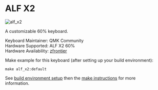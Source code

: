 # ALF X2

![alf_x2](https://cdn.shopify.com/s/files/1/1674/0405/products/1_088c2862-1f68-4fdd-a346-965208c3a3de_1024x1024.png?v=1511296076)

A customizable 60% keyboard.

Keyboard Maintainer: QMK Community  
Hardware Supported: ALF X2 60%  
Hardware Availability: [zfrontier](https://en.zfrontier.com/products/group-buy-alf-x2-60)

Make example for this keyboard (after setting up your build environment):

    make alf_x2:default

See [build environment setup](https://docs.qmk.fm/build_environment_setup.html) then the [make instructions](https://docs.qmk.fm/make_instructions.html) for more information.
